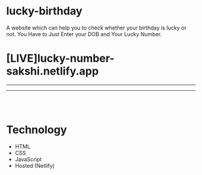 # lucky-birthday
A website which can help you to check whether your birthday is lucky or not. You Have to Just Enter your DOB and Your Lucky Number.



# [LIVE]lucky-number-sakshi.netlify.app
---



---
<br/>
<br/>

# Technology

- HTML
- CSS
- JavaScript
- Hosted (Netlify)
 
